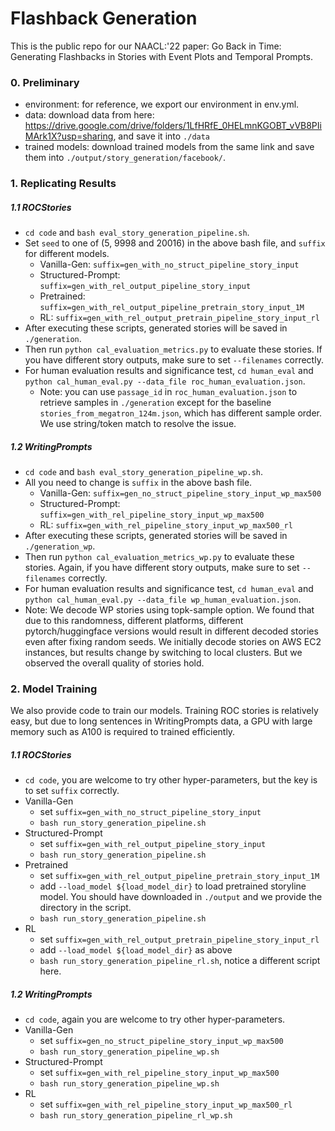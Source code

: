 # Flashback Generation
This is the public repo for our NAACL:'22 paper: Go Back in Time: Generating Flashbacks in Stories with Event Plots and
Temporal Prompts.

### 0. Preliminary
- environment: for reference, we export our environment in env.yml.
- data: download data from here: https://drive.google.com/drive/folders/1LfHRfE_0HELmnKGOBT_vVB8PIiMArk1X?usp=sharing, and save it into `./data`
- trained models: download trained models from the same link and save them into `./output/story_generation/facebook/`. 


### 1. Replicating Results
##### 1.1 ROCStories
- `cd code` and `bash eval_story_generation_pipeline.sh`.
- Set `seed` to one of (5, 9998 and 20016) in the above bash file, and `suffix` for different models.  
    - Vanilla-Gen: `suffix=gen_with_no_struct_pipeline_story_input`
    - Structured-Prompt: `suffix=gen_with_rel_output_pipeline_story_input`
    - Pretrained: `suffix=gen_with_rel_output_pipeline_pretrain_story_input_1M`
    - RL: `suffix=gen_with_rel_output_pretrain_pipeline_story_input_rl`
- After executing these scripts, generated stories will be saved in `./generation`.
- Then run `python cal_evaluation_metrics.py` to evaluate these stories. If you have different story outputs, make sure to set `--filenames` correctly.
- For human evaluation results and significance test, `cd human_eval` and `python cal_human_eval.py --data_file roc_human_evaluation.json`.
    - Note: you can use `passage_id` in `roc_human_evaluation.json` to retrieve samples in `./generation` except for the baseline `stories_from_megatron_124m.json`, which has different sample order. We use string/token match to resolve the issue.


##### 1.2 WritingPrompts
- `cd code` and `bash eval_story_generation_pipeline_wp.sh`.
- All you need to change is `suffix` in the above bash file.
    - Vanilla-Gen: `suffix=gen_no_struct_pipeline_story_input_wp_max500`
    - Structured-Prompt: `suffix=gen_with_rel_pipeline_story_input_wp_max500`
    - RL: `suffix=gen_with_rel_pipeline_story_input_wp_max500_rl`
- After executing these scripts, generated stories will be saved in `./generation_wp`.
- Then run `python cal_evaluation_metrics_wp.py` to evaluate these stories. Again, if you have different story outputs, make sure to set `--filenames` correctly.
- For human evaluation results and significance test, `cd human_eval` and `python cal_human_eval.py --data_file wp_human_evaluation.json`.
- Note: We decode WP stories using topk-sample option. We found that due to this randomness, different platforms, different pytorch/huggingface versions would result in different decoded stories even after fixing random seeds. We initially decode stories on AWS EC2 instances, but results change by switching to local clusters. But we observed the overall quality of stories hold.


### 2. Model Training
We also provide code to train our models. Training ROC stories is relatively easy, but due to long sentences in WritingPrompts data, a GPU with large memory such as A100 is required to trained efficiently.
##### 1.1 ROCStories
- `cd code`, you are welcome to try other hyper-parameters, but the key is to set `suffix` correctly.
- Vanilla-Gen 
    - set `suffix=gen_with_no_struct_pipeline_story_input`
    - `bash run_story_generation_pipeline.sh` 
- Structured-Prompt
    - set `suffix=gen_with_rel_output_pipeline_story_input`
    - `bash run_story_generation_pipeline.sh` 
- Pretrained
    - set `suffix=gen_with_rel_output_pipeline_pretrain_story_input_1M`
    - add `--load_model ${load_model_dir}` to load pretrained storyline model. You should have downloaded in `./output` and we provide the directory in the script.
    - `bash run_story_generation_pipeline.sh` 
- RL
    - set `suffix=gen_with_rel_output_pretrain_pipeline_story_input_rl`
    - add `--load_model ${load_model_dir}` as above
    - `bash run_story_generation_pipeline_rl.sh`, notice a different script here.
    

##### 1.2 WritingPrompts
- `cd code`, again you are welcome to try other hyper-parameters.
- Vanilla-Gen
    - set `suffix=gen_no_struct_pipeline_story_input_wp_max500`
    - `bash run_story_generation_pipeline_wp.sh` 
- Structured-Prompt
    - set `suffix=gen_with_rel_pipeline_story_input_wp_max500`
    - `bash run_story_generation_pipeline_wp.sh` 
- RL
    - set `suffix=gen_with_rel_pipeline_story_input_wp_max500_rl`
    - `bash run_story_generation_pipeline_rl_wp.sh` 